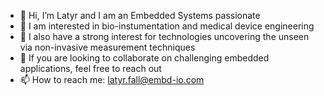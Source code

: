 - 👋 Hi, I’m Latyr and I am an Embedded Systems passionate
- 🌱 I am interested in bio-instumentation and medical device engineering
- 🌱 I also have a strong interest for technologies uncovering the unseen via non-invasive measurement techniques
- 💞️ If you are looking to collaborate on challenging embedded applications, feel free to reach out 
- 📫 How to reach me: latyr.fall@embd-io.com

<!---
CheikhLatyrFall/CheikhLatyrFall is a ✨ special ✨ repository because its `README.md` (this file) appears on your GitHub profile.
You can click the Preview link to take a look at your changes.
--->
